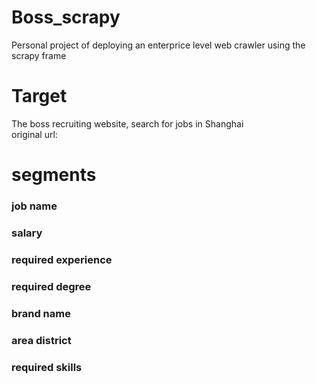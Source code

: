 # Boss_scrapy
Personal project of deploying an enterprice level web crawler using the scrapy frame

# Target
The boss recruiting website, search for jobs in Shanghai </br>
original url: [](https://www.zhipin.com/web/geek/job?city=101020100)

# segments
### job name </br>
### salary </br>
### required experience </br>
### required degree </br>
### brand name </br>
### area district </br>
### required skills </br>
